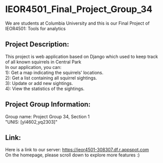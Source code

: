 # IEOR4501_Final_Project_Group_34

We are students at Columbia University and this is our Final Project of IEOR4501: Tools for analytics

## Project Description: 
This project is web application based on Django which used to keep track of all known squirrels in Central Park  
In our application, you can:  
1): Get a map indicating the squirrels' locations.  
2): Get a list containing all squirrel sightings.  
3): Update or add new sightings.  
4): View the statistics of the sightings.  





## Project Group Information:
Group name: Project Group 34, Section 1  
"UNIS: [yl4602,yq2303]"

## Link:
Here is a link to our server: https://ieor4501-308307.df.r.appspot.com  
On the homepage, please scroll down to explore more features :)
